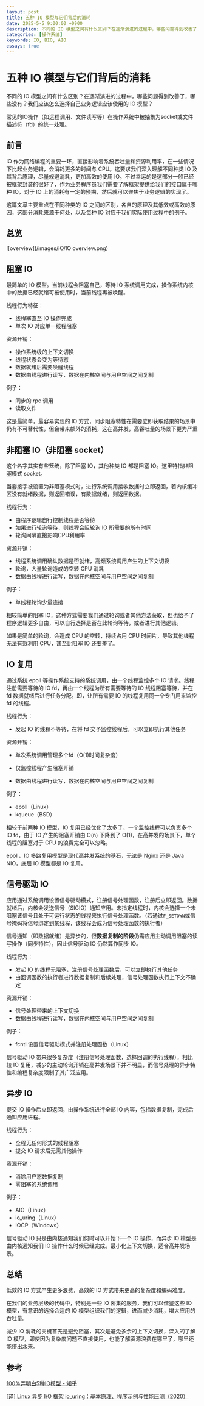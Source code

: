 ```yaml
---
layout: post
title: 五种 IO 模型与它们背后的消耗
date: 2025-5-5 9:00:00 +0900
description: 不同的 IO 模型之间有什么区别？在逐渐演进的过程中，哪些问题得到改善了，哪些没有？我们应该怎么选择自己业务逻辑应该使用的 IO 模型？
categories: [操作系统]
keywords: IO, BIO, AIO
essays: true 
---
```


# 五种 IO 模型与它们背后的消耗

不同的 IO 模型之间有什么区别？在逐渐演进的过程中，哪些问题得到改善了，哪些没有？我们应该怎么选择自己业务逻辑应该使用的 IO 模型？

常见的IO操作（如远程调用、文件读写等）在操作系统中被抽象为socket或文件描述符（fd）的统一处理。

## 前言

IO 作为网络编程的重要一环，直接影响着系统吞吐量和资源利用率，在一些情况下比起业务逻辑，会消耗更多的时间与 CPU。这要求我们深入理解不同种类 IO 及其背后原理，尽量规避消耗，更加高效的使用 IO。不过幸运的是这部分一般已经被框架封装的很好了，作为业务程序员我们需要了解框架提供给我们的接口属于哪种 IO，对于 IO 上的消耗有一定的预期，然后就可以聚焦于业务逻辑的实现了。

这篇文章主要重点在不同种类的 IO 之间的区别，各自的原理及其低效或高效的原因，这部分消耗来源于何处，以及每种 IO 对应于我们实际使用过程中的例子。

## 总览

![overview](/images/IO/IO overview.png)

## 阻塞 IO

最简单的 IO 模型。当前线程会阻塞自己，等待 IO 系统调用完成，操作系统内核中的数据已经就绪可被使用时，当前线程再被唤醒。

线程行为特征：

- 线程塞直至 IO 操作完成
- 单次 IO 对应单一线程阻塞

资源开销：

- 操作系统级的上下文切换
- 线程状态会变为等待态
- 数据就绪后需要唤醒线程
- 数据由线程进行读写，数据在内核空间与用户空间之间复制

例子：

- 同步的 rpc 调用
- 读取文件

这是最简单，最容易实现的 IO 方式，同步阻塞特性在需要立即获取结果的场景中仍有不可替代性，但会带来额外的消耗，这在高并发，高吞吐量的场景下更为严重

## 非阻塞 IO（非阻塞 socket）

这个名字其实有些笼统，除了阻塞 IO，其他种类 IO 都是阻塞 IO。这里特指非阻塞模式 socket。

当套接字被设置为非阻塞模式时，进行系统调用接收数据时立即返回，若内核缓冲区没有就绪数据，则返回错误，有数据就绪，则返回数据。

线程行为：

- 由程序逻辑自行控制线程是否等待
- 如果进行轮询等待，则线程会阻轮询 IO 所需要的所有时间
- 轮询间隔直接影响CPU利用率

资源开销：

- 线程系统调用确认数据是否就绪，高频系统调用产生的上下文切换
- 轮询，大量轮询造成的空转 CPU 消耗
- 数据由线程进行读写，数据在内核空间与用户空间之间复制

例子：

- 单线程轮询少量连接

相较简单的阻塞 IO，这种方式需要我们通过轮询或者其他方法获取，但也给予了程序逻辑更多自由，可以自行选择是否在此轮询等待，或者进行其他逻辑。

如果是简单的轮询，会造成 CPU 的空转，持续占用 CPU 时间片，导致其他线程无法有效利用 CPU，甚至比阻塞 IO 还要差了。

## IO 复用

通过系统 epoll 等操作系统支持的系统调用，由一个线程监控多个 IO 请求。线程注册需要等待的 IO fd，再由一个线程为所有需要等待的 IO 线程阻塞等待，并在 fd 数据就绪后进行任务分配。即，让所有需要 IO 的线程复用同一个专门用来监控 fd 的线程。

线程行为：

- 发起 IO 的线程不等待，在将 fd 交予监控线程后，可以立即执行其他任务

资源开销：

- 单次系统调用管理多个fd（O(1)时间复杂度）

- 仅监控线程产生阻塞开销

- 数据由线程进行读写，数据在内核空间与用户空间之间复制

例子：

- epoll（Linux）
- kqueue（BSD）

相较于前两种 IO 模型，IO 复用已经优化了太多了，一个监控线程可以负责多个 IO fd，由于 IO 产生的阻塞开销由 O(n) 下降到了 O(1)，在高并发的场景下，单个线程的阻塞对于 CPU 的浪费完全可以忽略。

epoll，IO 多路复用模型是现代高并发系统的基石，无论是 Nginx 还是 Java NIO，底层 IO 模型都是 IO 复用。

## 信号驱动 IO

应用通过系统调用设置信号驱动模式，注册信号处理函数，注册后立即返回。数据就绪后，内核会发送信号（SIGIO）通知应用。未指定线程时，内核会选择一个未阻塞该信号且处于可运行状态的线程来执行信号处理函数。（若通过`F_SETOWN`或信号掩码将信号绑定到某线程，该线程会成为信号处理函数的执行者）

信号通知（即数据就绪）是异步的，但**数据复制的阶段**仍需应用主动调用阻塞的读写操作（同步特性），因此信号驱动 IO 仍然算作同步 IO。

线程行为：

- 发起 IO 的线程无阻塞，注册信号处理函数后，可以立即执行其他任务
- 由回调函数的执行者进行数据复制和后续处理，信号处理函数执行上下文不确定

资源开销：

- 信号处理带来的上下文切换
- 数据由线程进行读写，数据在内核空间与用户空间之间复制

例子：

- fcntl 设置信号驱动模式并注册处理函数（Linux）

信号驱动 IO 带来很多复杂度（注册信号处理函数，选择回调的执行线程），相比较 IO 复用，减少的主动轮询开销在高并发场景下并不明显，而信号处理的异步特性和编程复杂度限制了其广泛应用。

## 异步 IO

提交 IO 操作后立即返回，由操作系统进行全部 IO 内容，包括数据复制，完成后通知应用进程。

线程行为：

- 全程无任何形式的线程阻塞
- 提交 IO 请求后无需其他操作

资源开销：

- 消除用户态数据复制
- 零阻塞的系统调用

例子：

- AIO（Linux）
- io_uring（Linux）
- IOCP（Windows）

信号驱动 IO 只是由内核通知我们何时可以开始下一个 IO 操作，而异步 IO 模型是由内核通知我们 IO 操作什么时候已经完成。最小化上下文切换，适合高并发场景。

## 总结

低效的 IO 方式产生更多浪费，高效的 IO 方式带来更高的复杂度和编码难度。

在我们的业务层级的代码中，特别是一些 IO 密集的服务，我们可以借鉴这些 IO 模型，有意识的选择合适的 IO 模型组织我们的逻辑，进而减少消耗，增大应用的吞吐量。

减少 IO 消耗的关键首先是避免阻塞，其次是避免多余的上下文切换，深入的了解 IO 模型，即使因为复杂度问题不直接使用，也能了解资源浪费在哪里了，哪里还能挤出水来。

## 参考

[100%弄明白5种IO模型 - 知乎](https://zhuanlan.zhihu.com/p/115912936)

[[译] Linux 异步 I/O 框架 io_uring：基本原理、程序示例与性能压测（2020）](https://arthurchiao.art/blog/intro-to-io-uring-zh/)

